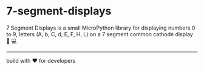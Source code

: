 # 7-segment-displays
7 Segment Displays is a small MicroPython library for displaying numbers 0 to 9, letters (A, b, C, d, E, F, H, L) on a 7 segment common cathode display 🚀 💻  

<hr>
build with ❤️ for developers

